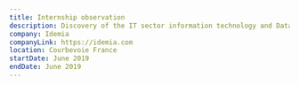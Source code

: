 ```yaml
---
title: Internship observation
description: Discovery of the IT sector information technology and Datacenter. Discovery of different professions of the company.
company: Idemia
companyLink: https://idemia.com
location: Courbevoie France
startDate: June 2019
endDate: June 2019
---
```

